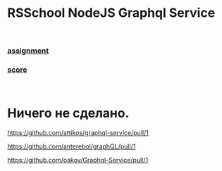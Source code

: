 # RSSchool NodeJS Graphql Service

<br/>

### [assignment](https://github.com/AlreadyBored/nodejs-assignments/blob/main/assignments/graphql-service/assignment.md)

### [score](https://github.com/AlreadyBored/nodejs-assignments/blob/main/assignments/graphql-service/score.md)


<br/>

# Ничего не сделано.

https://github.com/attikos/graphql-service/pull/1

https://github.com/anterebol/graphQL/pull/1

https://github.com/oakov/Graphql-Service/pull/1

